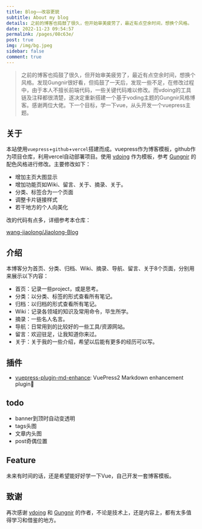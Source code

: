 ```yaml
---
title: Blog——改容更貌
subtitle: About my blog
details: 之前的博客也捣鼓了很久，但开始审美疲劳了，最近有点空余时间，想换个风格。
date: 2022-11-23 09:54:57
permalink: /pages/08c63e/
post: true
img: /img/bg.jpeg
sidebar: false
comment: true
---
```


> 之前的博客也捣鼓了很久，但开始审美疲劳了，最近有点空余时间，想换个风格。发现Gungnir很好看，但捣鼓了一天后，发现一些不足，在修改过程中，由于本人不擅长前端代码，一些关键代码难以修改。而vdoing的工具链及注释都很清楚，遂决定重新搭建一个基于voding主题的Gungnir风格博客。感谢两位大佬。下一个目标，学一下vue，从头开发一个vuepress主题。

## 关于

本站使用`vuepress`+`github`+`vercel`搭建而成。vuepress作为博客模板，github作为项目仓库，利用vercel自动部署项目。使用 [vdoing](https://doc.xugaoyi.com/) 作为模板，参考 [Gungnir](https://v2-vuepress-theme-gungnir.vercel.app/) 的配色风格进行修改。主要修改如下：

- 增加主页大图显示
- 增加功能页如Wiki、留言、关于、摘录、关于。
- 分类、标签合为一个页面
- 调整卡片链接样式
- 若干地方的个人向美化

改的代码有点多，详细参考本仓库：

[wang-jiaolong/Jiaolong-Blog](https://github.com/wang-jiaolong/Jiaolong-Blog)

## 介绍

本博客分为首页、分类、归档、Wiki、摘录、导航、留言、关于8个页面，分别用来展示以下内容：

- 首页：记录一些project，或是思考。
- 分类：以分类、标签的形式查看所有笔记。
- 归档：以归档的形式查看所有笔记。
- Wiki：记录各领域的知识及常用命令，毕生所学。
- 摘录：一些名人名言。
- 导航：日常用到的比较好的一些工具/资源网站。
- 留言：欢迎驻足，让我知道你来过。
- 关于：关于我的一些介绍，希望以后能有更多的经历可以写。

## 插件

- [vuepress-plugin-md-enhance](https://vuepress-theme-hope.github.io/v1/md-enhance/): VuePress2 Markdown enhancement plugin📄


## todo

- banner到顶时自动变透明
- tags头图
- 文章内头图
- post奇偶位置

## Feature

未来有时间的话，还是希望能好好学一下Vue，自己开发一套博客模板。

## 致谢

再次感谢 [vdoing](https://doc.xugaoyi.com/) 和 [Gungnir](https://v2-vuepress-theme-gungnir.vercel.app/) 的作者，不论是技术上，还是内容上，都有太多值得学习和借鉴的地方。
